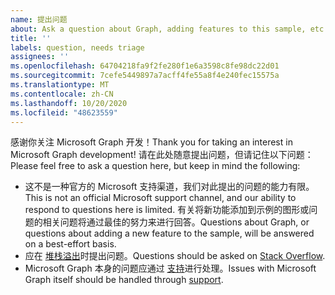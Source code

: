 ```yaml
---
name: 提出问题
about: Ask a question about Graph, adding features to this sample, etc.
title: ''
labels: question, needs triage
assignees: ''
ms.openlocfilehash: 64704218fa9f2fe280f1e6a3598c8fe98dc22d01
ms.sourcegitcommit: 7cefe5449897a7acff4fe55a8f4e240fec15575a
ms.translationtype: MT
ms.contentlocale: zh-CN
ms.lasthandoff: 10/20/2020
ms.locfileid: "48623559"
---
```

<span data-ttu-id="444d9-102">感谢你关注 Microsoft Graph 开发！</span><span class="sxs-lookup"><span data-stu-id="444d9-102">Thank you for taking an interest in Microsoft Graph development!</span></span> <span data-ttu-id="444d9-103">请在此处随意提出问题，但请记住以下问题：</span><span class="sxs-lookup"><span data-stu-id="444d9-103">Please feel free to ask a question here, but keep in mind the following:</span></span>

- <span data-ttu-id="444d9-104">这不是一种官方的 Microsoft 支持渠道，我们对此提出的问题的能力有限。</span><span class="sxs-lookup"><span data-stu-id="444d9-104">This is not an official Microsoft support channel, and our ability to respond to questions here is limited.</span></span> <span data-ttu-id="444d9-105">有关将新功能添加到示例的图形或问题的相关问题将通过最佳的努力来进行回答。</span><span class="sxs-lookup"><span data-stu-id="444d9-105">Questions about Graph, or questions about adding a new feature to the sample, will be answered on a best-effort basis.</span></span>
- <span data-ttu-id="444d9-106">应在 [堆栈溢出](https://stackoverflow.com/questions/tagged/microsoft-graph)时提出问题。</span><span class="sxs-lookup"><span data-stu-id="444d9-106">Questions should be asked on [Stack Overflow](https://stackoverflow.com/questions/tagged/microsoft-graph).</span></span>
- <span data-ttu-id="444d9-107">Microsoft Graph 本身的问题应通过 [支持](https://developer.microsoft.com/graph/support)进行处理。</span><span class="sxs-lookup"><span data-stu-id="444d9-107">Issues with Microsoft Graph itself should be handled through [support](https://developer.microsoft.com/graph/support).</span></span>
